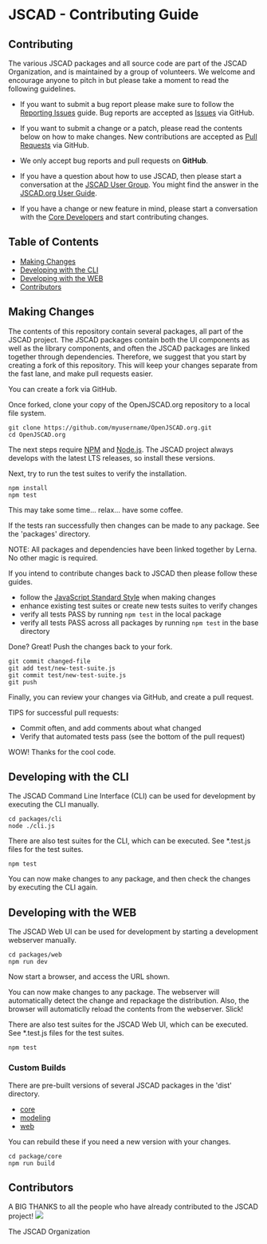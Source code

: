 # JSCAD - Contributing Guide

## Contributing

The various JSCAD packages and all source code are part of the JSCAD Organization, and is maintained by a group of volunteers.
We welcome and encourage anyone to pitch in but please take a moment to read the following guidelines.

* If you want to submit a bug report please make sure to follow the [Reporting Issues](https://github.com/jscad/OpenJSCAD.org/wiki/Reporting-Issues) guide. Bug reports are accepted as [Issues](https://github.com/jscad/OpenJSCAD.org/issues/) via GitHub.

* If you want to submit a change or a patch, please read the contents below on how to make changes. New contributions are accepted as [Pull Requests](https://github.com/jscad/OpenJSCAD.org/pulls/) via GitHub.

* We only accept bug reports and pull requests on **GitHub**.

* If you have a question about how to use JSCAD, then please start a conversation at the [JSCAD User Group](https://openjscad.xyz/forum.html). You might find the answer in the [JSCAD.org User Guide](https://www.openjscad.xyz/guide.html).

* If you have a change or new feature in mind, please start a conversation with the [Core Developers](https://openjscad.xyz/forum.html) and start contributing changes.

## Table of Contents

- [Making Changes](#making_changes)
- [Developing with the CLI](#developing_with_the_cli)
- [Developing with the WEB](#developing_with_the_web)
- [Contributors](#contributors)

## Making Changes

The contents of this repository contain several packages, all part of the JSCAD project.
The JSCAD packages contain both the UI components as well as the library components,
and often the JSCAD packages are linked together through dependencies.
Therefore, we suggest that you start by creating a fork of this repository.
This will keep your changes separate from the fast lane, and make pull requests easier.

You can create a fork via GitHub.

Once forked, clone your copy of the OpenJSCAD.org repository to a local file system.
```
git clone https://github.com/myusername/OpenJSCAD.org.git
cd OpenJSCAD.org
```

The next steps require [NPM](https://www.npmjs.com/) and [Node.js](https://nodejs.org).
The JSCAD project always develops with the latest LTS releases, so install these versions.

Next, try to run the test suites to verify the installation.
```
npm install
npm test
```

This may take some time... relax... have some coffee.

If the tests ran successfully then changes can be made to any package. See the 'packages' directory.

NOTE: All packages and dependencies have been linked together by Lerna. No other magic is required.

If you intend to contribute changes back to JSCAD then please follow these guides.
- follow the [JavaScript Standard Style](https://standardjs.com/index.html) when making changes
- enhance existing test suites or create new tests suites to verify changes
- verify all tests PASS by running ```npm test``` in the local package
- verify all tests PASS across all packages by running ```npm test``` in the base directory

Done? Great! Push the changes back to your fork.
```
git commit changed-file
git add test/new-test-suite.js
git commit test/new-test-suite.js
git push
```

Finally, you can review your changes via GitHub, and create a pull request.

TIPS for successful pull requests:
- Commit often, and add comments about what changed
- Verify that automated tests pass (see the bottom of the pull request)

WOW! Thanks for the cool code.

## Developing with the CLI

The JSCAD Command Line Interface (CLI) can be used for development by executing the CLI manually.
```
cd packages/cli
node ./cli.js
```

There are also test suites for the CLI, which can be executed. See *.test.js files for the test suites.
```
npm test
```

You can now make changes to any package, and then check the changes by executing the CLI again.

## Developing with the WEB

The JSCAD Web UI can be used for development by starting a development webserver manually.
```
cd packages/web
npm run dev
```

Now start a browser, and access the URL shown.

You can now make changes to any package. The webserver will automatically detect the change and repackage the distribution. Also, the browser will automaticlly reload the contents from the webserver. Slick!

There are also test suites for the JSCAD Web UI, which can be executed. See *.test.js files for the test suites.
```
npm test
```

### Custom Builds

There are pre-built versions of several JSCAD packages in the 'dist' directory.
- [core](./packages/core/dist)
- [modeling](./packages/modeling/dist)
- [web](./packages/web/dist)

You can rebuild these if you need a new version with your changes.
```
cd package/core
npm run build
```

## Contributors

A BIG THANKS to all the people who have already contributed to the JSCAD project!
<a href="https://github.com/jscad/OpenJSCAD.org/graphs/contributors"><img src="https://opencollective.com/openjscad/contributors.svg?width=890" /></a>

The JSCAD Organization
